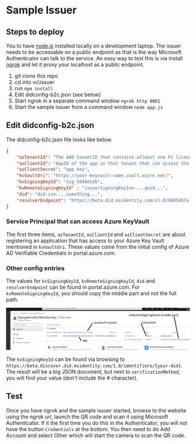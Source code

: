 # Sample Issuer

## Steps to deploy

You to have [node.js](https://nodejs.org/en/download/) installed locally on a development laptop.
The issuer needs to be accessable on a public endpoint as that is the way Microsoft Authenticator can talk to the service. An easy way to test this is via install [ngrok](https://ngrok.com/download) and let it proxy your localhost as a public endpoint.

1. git clone this repo
1. cd into vc\issuer
1. run `npm install`
1. Edit didconfig-b2c.json (see below)
1. Start ngrok in a separate command window `ngrok http 8081`
1. Start the sample issuer from a command window `node app.js` 

## Edit didconfig-b2c.json

The didconfig-b2c.json file looks like below.

```json
{
    "azTenantId": "The AAD tenantID that contains atleast one P1 license",
    "azClientId": "AppID of the app in that tenant that can access the KeyVault",
    "azClientSecret": "app key",
    "kvVaultUri": "https://your-keyvault-name.vault.azure.net/",
    "kvSigningKeyId": "sig_5848e1db",
    "kvRemoteSigningKeyId" : "issuerSigningKeyIon-...guid...",
    "did": "did:ion:...something...",
    "resolverEndpoint": "https://beta.did.msidentity.com/v1.0/9885457a-2026-4e2c-a47e-32ff52ea0b8d/verifiableCredential/contracts/YourtenantMembership"
}
```

### Service Principal that can access Azure KeyVault
The first three items, `azTenantId`, `azClientId` and `azClientSecret` are about registering an application that has access to your Azure Key Vault mentioned in `kvVaultUri`. These values come from the initial config of Azure AD Verifiable Credentials in portal.azure.com.

### Other config entries
The values for `kvSigningKeyId`, `kvRemoteSigningKeyId`, `did` and `resolverEndpoint` can be found in portal.azure.com. For `kvRemoteSigningKeyId`, you should copy the middle part and not the full path.

![Issuer Portal info](/media/issuer-config-json.png)

The `kvSigningKeyId` can be found via browsing to `https://beta.discover.did.msidentity.com/1.0/identifiers/{your-did}`. The result will be a big JSON document, but next to `verificationMethod`, you will find your value (don't include the # character). 

## Test

Once you have ngrok and the sample issuer started, browse to the website using the ngrok url, launch the QR code and scan it using Microsoft Authenticator. If it the first time you do this in the Authenticator, you will not have the button `Credentials` at the bottom. You then need to do Add Account and select Other which will start the camera to scan the QR code.
